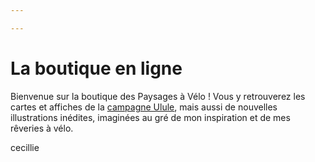 ```yaml
---

---
```

# La boutique en ligne

Bienvenue sur la boutique des Paysages à Vélo ! Vous y retrouverez les cartes et affiches de la [campagne Ulule](https://fr.ulule.com/paysages-a-velo/), mais aussi de nouvelles illustrations inédites, imaginées au gré de mon inspiration et de mes rêveries à vélo.

cecillie